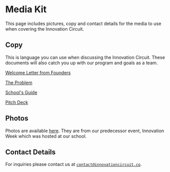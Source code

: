 # Media Kit

This page includes pictures, copy and contact details for the media to use when covering the Innovation Circuit.

## Copy

This is language you can use when discussing the Innovation Circuit. These documents will also catch you up with our program and goals as a team.

[Welcome Letter from Founders](https://github.com/the-innovation-circuit/media/blob/main/welcome_letter.md)

[The Problem](https://github.com/the-innovation-circuit/media/blob/main/the_problem.md)

[School's Guide](https://github.com/the-innovation-circuit/schools)

[Pitch Deck](https://docs.google.com/presentation/d/1Av1pxOc0163cOt3A868r6WrbvYsSzbKBBsSmpka7rhU/edit?usp=sharing)

## Photos

Photos are available [here](https://drive.google.com/drive/folders/1rmrTzriJ2STsGNh7zV3uQwRkfN1VJZVO?usp=sharing). They are from our predecessor event, Innovation Week which was hosted at our school.

## Contact Details

For inquiries please contact us at [`contact@innovationcircuit.co`](mailto:contact@innovationcircuit.co).
